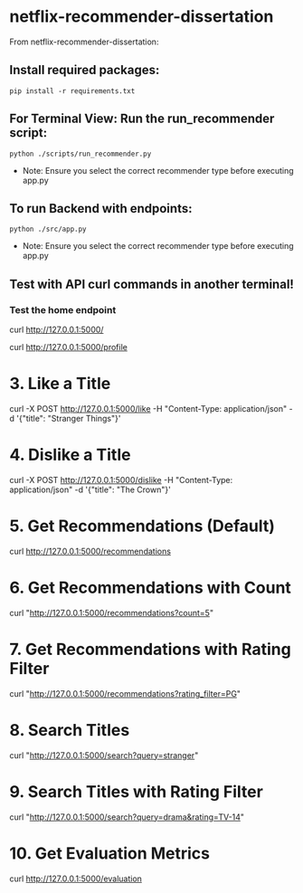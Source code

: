 # netflix-recommender-dissertation

From netflix-recommender-dissertation:

## Install required packages:

`pip install -r requirements.txt`

## For Terminal View: Run the run_recommender script:

`python ./scripts/run_recommender.py`

- Note: Ensure you select the correct recommender type before executing app.py

## To run Backend with endpoints:

`python ./src/app.py`

- Note: Ensure you select the correct recommender type before executing app.py

## Test with API curl commands in another terminal!

### Test the home endpoint

curl http://127.0.0.1:5000/

curl http://127.0.0.1:5000/profile

# 3. Like a Title
curl -X POST http://127.0.0.1:5000/like -H "Content-Type: application/json" -d '{"title": "Stranger Things"}'

# 4. Dislike a Title
curl -X POST http://127.0.0.1:5000/dislike -H "Content-Type: application/json" -d '{"title": "The Crown"}'

# 5. Get Recommendations (Default)
curl http://127.0.0.1:5000/recommendations


# 6. Get Recommendations with Count 
curl "http://127.0.0.1:5000/recommendations?count=5"

# 7. Get Recommendations with Rating Filter
curl "http://127.0.0.1:5000/recommendations?rating_filter=PG"

# 8. Search Titles
curl "http://127.0.0.1:5000/search?query=stranger"

# 9. Search Titles with Rating Filter
curl "http://127.0.0.1:5000/search?query=drama&rating=TV-14"

# 10. Get Evaluation Metrics
curl http://127.0.0.1:5000/evaluation